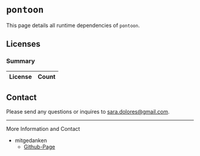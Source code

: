 # `pontoon`

This page details all runtime dependencies of `pontoon`.

## Licenses

### Summary

| License | Count |
| ------- | ----- |


## Contact

Please send any questions or inquires to [sara.dolores@gmail.com](mailto:sara.dolores@gmail.com).

---

More Information and Contact
- mitgedanken
  - [Github-Page](https://mitgedanken.github.io/)
